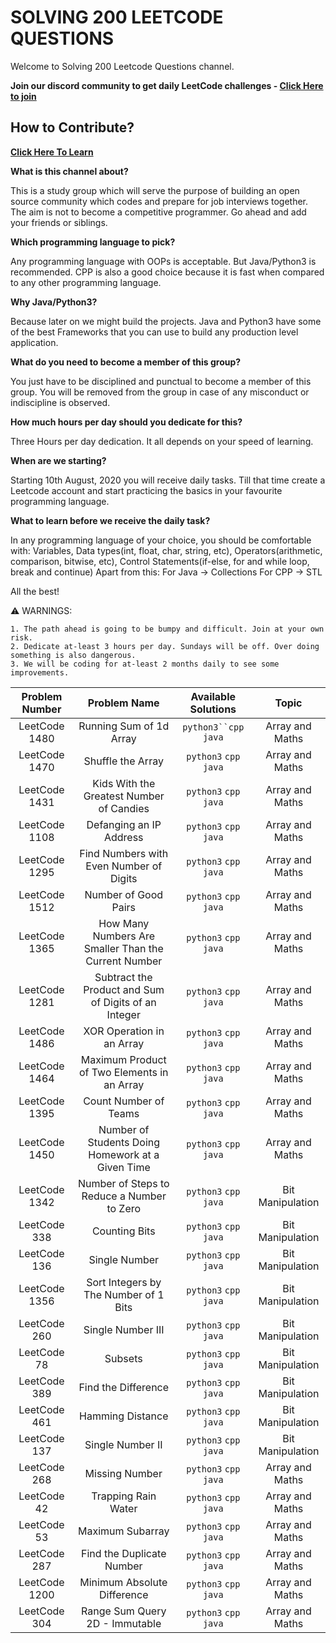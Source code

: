 # SOLVING 200 LEETCODE QUESTIONS

Welcome to Solving 200 Leetcode Questions channel.

**Join our discord community to get daily LeetCode challenges - [Click Here to join](https://discord.gg/TtMT4AW)**

## How to Contribute? 
**[Click Here To Learn](https://youtu.be/k5D37W6h56o)**

**What is this channel about?**

This is a study group which will serve the purpose of building an open source community which codes and prepare for job interviews together. The aim is not to become a competitive programmer. Go ahead and add your friends or siblings.

**Which programming language to pick?**

Any programming language with OOPs is acceptable. But Java/Python3 is recommended. CPP is also a good choice because it is fast when compared to any other programming language.

**Why Java/Python3?**

Because later on we might build the projects. Java and Python3 have some of the best Frameworks that you can use to build any production level application. 

**What do you need to become a member of this group?**

You just have to be disciplined and punctual to become a member of this group. You will be removed from the group in case of any misconduct or indiscipline is observed.

**How much hours per day should you dedicate for this?**

Three Hours per day dedication. It all depends on your speed of learning.

**When are we starting?**

Starting 10th August, 2020 you will receive daily tasks. Till that time create a Leetcode account and start practicing the basics in your favourite programming language.

**What to learn before we receive the daily task?**

In any programming language of your choice, you should be comfortable with:
Variables, Data types(int, float, char, string, etc), Operators(arithmetic, comparison, bitwise, etc), Control Statements(if-else, for and while loop, break and continue)
Apart from this:
For Java -> Collections
For CPP -> STL

All the best!

:warning:  WARNINGS:

    1. The path ahead is going to be bumpy and difficult. Join at your own risk.
    2. Dedicate at-least 3 hours per day. Sundays will be off. Over doing something is also dangerous.
    3. We will be coding for at-least 2 months daily to see some improvements.





| Problem Number | Problem Name | Available Solutions | Topic |
| :---: | :---: | :---: | :---: |
| LeetCode 1480 | Running Sum of 1d Array | `python3``cpp` `java` | Array and Maths |
| LeetCode 1470 | Shuffle the Array | `python3` `cpp` `java` | Array and Maths |
| LeetCode 1431 | Kids With the Greatest Number of Candies | `python3` `cpp` `java` | Array and Maths |
| LeetCode 1108 | Defanging an IP Address | `python3` `cpp` `java` | Array and Maths |
| LeetCode 1295 | Find Numbers with Even Number of Digits | `python3` `cpp` `java` | Array and Maths |
| LeetCode 1512 | Number of Good Pairs | `python3` `cpp` `java` | Array and Maths |
| LeetCode 1365 | How Many Numbers Are Smaller Than the Current Number | `python3` `cpp` `java` | Array and Maths |
| LeetCode 1281 | Subtract the Product and Sum of Digits of an Integer | `python3` `cpp` `java` | Array and Maths |
| LeetCode 1486 | XOR Operation in an Array | `python3` `cpp` `java` | Array and Maths |
| LeetCode 1464 | Maximum Product of Two Elements in an Array | `python3` `cpp` `java` | Array and Maths |
| LeetCode 1395 | Count Number of Teams | `python3` `cpp` `java` | Array and Maths |
| LeetCode 1450 | Number of Students Doing Homework at a Given Time | `python3` `cpp` `java` | Array and Maths |
| LeetCode 1342 | Number of Steps to Reduce a Number to Zero | `python3` `cpp` `java` | Bit Manipulation |
| LeetCode 338 | Counting Bits | `python3` `cpp` `java` | Bit Manipulation |
| LeetCode 136 | Single Number | `python3` `cpp` `java` | Bit Manipulation |
| LeetCode 1356 | Sort Integers by The Number of 1 Bits | `python3` `cpp` `java` | Bit Manipulation |
| LeetCode 260 | Single Number III | `python3` `cpp` `java` | Bit Manipulation |
| LeetCode 78 | Subsets | `python3` `cpp` `java` | Bit Manipulation |
| LeetCode 389 | Find the Difference | `python3` `cpp` `java` | Bit Manipulation |
| LeetCode 461 | Hamming Distance | `python3` `cpp` `java` | Bit Manipulation |
| LeetCode 137 | Single Number II | `python3` `cpp` `java` | Bit Manipulation |
| LeetCode 268 | Missing Number | `python3` `cpp` `java` | Array and Maths |
| LeetCode 42 | Trapping Rain Water | `python3` `cpp` `java` | Array and Maths |
| LeetCode 53 | Maximum Subarray | `python3` `cpp` `java` | Array and Maths |
| LeetCode 287 | Find the Duplicate Number | `python3` `cpp` `java` | Array and Maths |
| LeetCode 1200 | Minimum Absolute Difference | `python3` `cpp` `java` | Array and Maths |
| LeetCode 304 | Range Sum Query 2D - Immutable | `python3` `cpp` `java` | Array and Maths |
